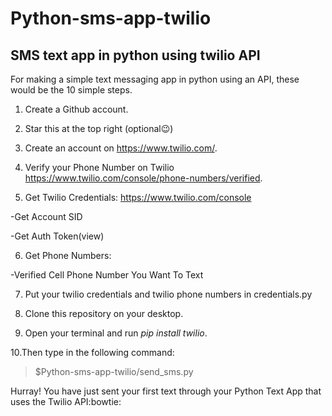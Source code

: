 # Python-sms-app-twilio
## SMS text app in python using twilio API

For making a simple text messaging app in python using an API, these would be the 10 simple steps.

1. Create a Github account.

2. Star this at the top right (optional:wink:)

3. Create an account on https://www.twilio.com/.

4. Verify your Phone Number on Twilio https://www.twilio.com/console/phone-numbers/verified.

5. Get Twilio Credentials:
https://www.twilio.com/console
 
 -Get Account SID
 
 -Get Auth Token(view)
 
6. Get Phone Numbers:

-Verified Cell Phone Number You Want To Text

7. Put your twilio credentials and twilio phone numbers in credentials.py

8. Clone this repository on your desktop.

9. Open your terminal and run *pip install twilio*.

10.Then type in the following command:
   > $Python-sms-app-twilio/send_sms.py
   
 Hurray!
 You have just sent your first text through your Python Text App that uses the Twilio API:bowtie: 
